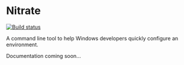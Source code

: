 # Nitrate
[![Build status](https://ci.appveyor.com/api/projects/status/3otmy0mo3yw2qmpl?svg=true)](https://ci.appveyor.com/project/Ventajou71375/nitrate)

A command line tool to help Windows developers quickly configure an environment.

Documentation coming soon...